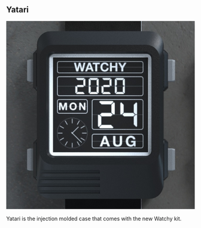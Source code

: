 ## Yatari

![Yatari](Yatari.jpg)

Yatari is the injection molded case that comes with the new Watchy kit.